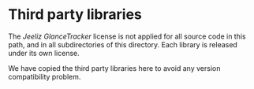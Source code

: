 # Third party libraries 

The *Jeeliz GlanceTracker* license is not applied for all source code in this path, and in all subdirectories of this directory.
Each library is released under its own license.

We have copied the third party libraries here to avoid any version compatibility problem.